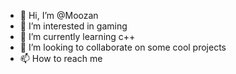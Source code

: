 - 👋 Hi, I’m @Moozan
- 👀 I’m interested in gaming
- 🌱 I’m currently learning c++
- 💞️ I’m looking to collaborate on some cool projects
- 📫 How to reach me 

<!---
Moozan/Moozan is a ✨ special ✨ repository because its `README.md` (this file) appears on your GitHub profile.
You can click the Preview link to take a look at your changes.
--->
